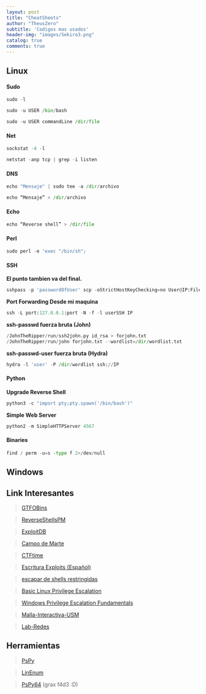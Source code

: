 ```yaml
---
layout: post
title: "CheatSheets"
author: "TheusZero"
subtitle: 'Codigos mas usados'
header-img: "images/Sekiro3.png"
catalog: true
comments: true
---
```

## Linux

#### Sudo 

```Python
sudo -l
```

```Python
sudo -u USER /bin/bash
```

```Python
sudo -u USER commandLine /dir/file
```
#### Net
```Python
sockstat -4 -l 
```
```Python
netstat -anp tcp | grep -i listen
```
#### DNS

```Python
echo "Mensaje" | sudo tee -a /dir/archivo 
```
```Python
echo “Mensaje” > /dir/archivo
```

#### Echo
```Python
echo “Reverse shell” > /dir/file
```
#### Perl

```Python
sudo perl -e 'exec "/bin/sh";
```
#### SSH

**El punto tambien va del final.**
```Python
sshpass -p 'passwordOfUser' scp -oStrictHostKeyChecking=no User@IP:File .
```

**Port Forwarding Desde mi maquina**
```Python
ssh -L port:127.0.0.1:port -N -f -l userSSH IP 
```

**ssh-passwd fuerza bruta (John)**

```Python
/JohnTheRipper/run/ssh2john.py id_rsa > forjohn.txt
/JohnTheRipper/run/john forjohn.txt --wordlist=/dir/wordlist.txt
```

**ssh-passwd-user fuerza bruta (Hydra)**

```Python
hydra -l 'user' -P /dir/wordlist ssh://IP 
```

#### Python
**Upgrade Reverse Shell**
```Python
python3 -c "import pty;pty.spawn('/bin/bash')"
```
**Simple Web Server**
```Python
python2 -m SimpleHTTPServer 4567
```
#### Binaries
```Python
find / perm -u=s -type f 2>/dev/null
```
## Windows

## Link Interesantes

> [GTFOBins](https://gtfobins.github.io/)

> [ReverseShellsPM](http://pentestmonkey.net/cheat-sheet/shells/reverse-shell-cheat-sheet)

> [ExploitDB](https://www.exploit-db.com/)

> [Campo de Marte](https://www.campodemarte.cl/)

> [CTFtime](https://ctftime.org/)

> [Escritura Exploits (Español)](https://fundacion-sadosky.github.io/guia-escritura-exploits/)

> [escapar de shells restringidas](https://www.hackplayers.com/2018/05/tecnicas-para-escapar-de-restricted--shells.html)

> [Basic Linux Privilege Escalation](https://blog.g0tmi1k.com/2011/08/basic-linux-privilege-escalation/)

> [Windows Privilege Escalation Fundamentals](http://www.fuzzysecurity.com/tutorials/16.html)

> [Malla-Interactiva-USM](https://mallas.labcomp.cl/?m=TEL)

> [Lab-Redes](http://www2.elo.utfsm.cl/~tel241/20102s/)

## Herramientas
> [PsPy](https://github.com/DominicBreuker/pspy) 

> [LinEnum](https://github.com/rebootuser/LinEnum/)

> [PsPy64](https://f4d3.io/assets/downloads/linux/pspy64s) (grax f4d3 :D)

> []()